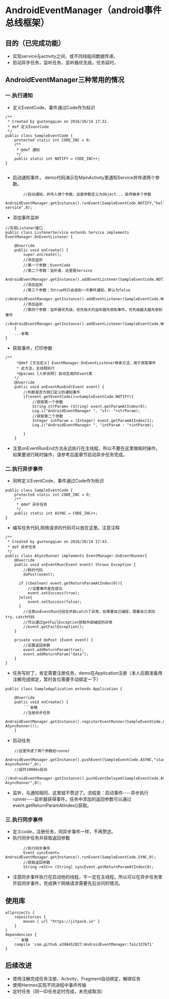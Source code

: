 # AndroidEventManager（android事件总线框架）
## 目的（已完成功能）
- 实现service与activity之间，或不同线程间数据传递。
- 启动异步任务，监听任务，监听器优先级，任务延时，

## AndroidEventManager三种常用的情况

### 一.执行通知

- 定义EventCode，事件通过Code作为标识

```
/**
 * Created by guotengqian on 2016/10/14 17:32.
 * def 定义EventCode
 */
public class SampleEventCode {
    protected static int CODE_INC = 0;
    /**
     * @def 通知
     */
    public static int NOTIFY = CODE_INC++;
}
   
```   


 - 启动通知事件， demo代码演示在MainActivity里通知Service并传递两个参数。

```
        //启动通知，并传入俩个参数，这是参数定义为Object... 能传输多个参数
        AndroidEventManager.getInstance().runEvent(SampleEventCode.NOTIFY,"hello service",0);
```
 - 添加事件监听

```
//实现Listener接口
public class ListenerService extends Service implements EventManager.OnEventListener {

    @Override
    public void onCreate() {
        super.onCreate();
        //添加监听
        //第一个参数：EventCode
        //第二个参数：监听者，这里是Service
        AndroidEventManager.getInstance().addEventListener(SampleEventCode.NOTIFY,this);
        //添加监听
        //第三个参数：为true时只会收到一次事件通知，默认为false
        //AndroidEventManager.getInstance().addEventListener(SampleEventCode.NOTIFY,this,true);
        //添加监听
        //第四个参数：监听器优先级，优先级大的监听器先收到事件。优先级越大越先收到事件
        //AndroidEventManager.getInstance().addEventListener(SampleEventCode.NOTIFY,this,true,0);
    }
    ...省略
}
```

- 获取事件，打印参数

```
/**
     *@def [方法定义] EventManager.OnEventListener继承方法，用于获取事件
     * 此方法，主线程执行
     *@params [入参说明] 自动生成的Event类
    */
    @Override
    public void onEventRunEnd(Event event) {
        //判断是否为我们定义的通知事件
        if(event.getEventCode()==SampleEventCode.NOTIFY){
            //获取第一个参数
            String strParam= (String) event.getParamAtIndex(0);
            Log.i("AndroidEventManager ", "str: "+strParam);
            //获取第二个参数
            Integer intParam = (Integer) event.getParamAtIndex(1);
            Log.i("AndroidEventManager ", "intParam : "+intParam);

        }
    }
```

- 注意onEventRunEnd方法永远执行在主线程，所以不要在这里做耗时操作，如果要进行耗时操作，请参考后面章节启动异步任务完成。

### 二.执行异步事件
- 同样定义EventCode，事件通过Code作为标识

```
public class SampleEventCode {
    protected static int CODE_INC = 0;
    /**
     * @def 异步任务
     */
    public static int ASYNC = CODE_INC++;
}
```

- 编写任务代码,网络请求的代码可以放在这里。注意注释
```
/**
 * Created by guotengqian on 2016/10/14 17:43.
 * def 异步任务
 */
public class ASyncRunner implements EventManager.OnEventRunner{
    @Override
    public void onEventRun(Event event) throws Exception {
        //耗时代码
        doPost(event);
        
      if ((boolean) event.getReturnParamAtIndex(0)){
          //设置事件是否成功
          event.setSuccess(true);
      }else{
          event.setSuccess(false);
      }
        //注意onEventRun已经在外部catch了异常，如果要自己捕捉，需要自己添加try，catch代码
        //可以通过getFailException获取外部捕捉的异常
        //event.getFailException();
    }

    private void doPost (Event event) {
        //设置返回参数
        event.addReturnParam(true);
        event.addReturnParam("data");
    }
}
```

- 任务写好了，肯定需要注册任务，demo在Application注册（本人后期准备用注解完成绑定，暂时各位需要手动绑定一下）

```
public class SampleApplication extends Application {

    @Override
    public void onCreate() {
        ```省略
        //注册异步任务
        AndroidEventManager.getInstance().registerEventRunner(SampleEventCode.ASYNC,new ASyncRunner());
    }
```

- 启动任务
```
    //这里传递了俩个参数给runner
    AndroidEventManager.getInstance().pushEvent(SampleEventCode.ASYNC,"start AsyncRunner",0);
    //延时1000ms启动
    //AndroidEventManager.getInstance().pushEventDelayed(SampleEventCode.ASYNC,1000,"start AsyncRunner",0);
```

- 监听，与通知相同，这里就不赘述了。流程是：启动事件----异步执行runner----监听器获得事件。任务中添加的返回参数可以通过 event.getReturnParamAtIndex()获取。

### 三.执行同步事件

- 定义code，注册任务，同异步事件一样，不再赘述。
- 执行同步任务并获取返回参数
```
        //执行同步事件
        Event syncEvent= AndroidEventManager.getInstance().runEvent(SampleEventCode.SYNC,0);
        //获取返回参数
        String reStr= (String) syncEvent.getReturnParamAtIndex(0);
```
- 注意同步事件执行在启动他的线程，不一定在主线程，所以可以在异步任务里开启同步事件，完成俩个网络请求需要先后访问的情况。

## 使用库

```
allprojects {
    repositories {
        maven { url "https://jitpack.io" }
    }
}
dependencies {
    ```省略
    compile 'com.github.a398452027:AndroidEventManager:7a1c3376f1'
}

```

## 后续改进
- 使用注解完成任务注册，Activity，Fragment自动绑定，解绑任务
- 使用Hermes实现不同进程中事件传输
- 定时任务（同一ID任务定时完成，未完成取消）
















